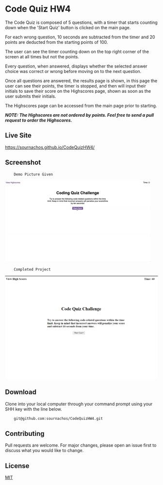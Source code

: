 # Code Quiz HW4
The Code Quiz is composed of 5 questions, with a timer that starts counting down when the 'Start Quiz' button is clicked on the main page. 

For each wrong question, 10 seconds are subtracted from the timer and 20 points are deducted from the starting points of 100. 

The user can see the timer counting down on the top right corner of the screen at all times but not the points. 

Every question, when answered, displays whether the selected answer choice was correct or wrong before moving on to the next question. 

Once all questions are answered, the results page is shown, in this page the user can see their points, the timer is stopped, and then will input their initials to save their score on the Highscores page, shown as soon as the user submits their initials.

The Highscores page can be accessed from the main page prior to starting. 

***NOTE: The Highscores are not ordered by points.
Feel free to send a pull request to order the Highscores.***
          
## Live Site

https://sournachos.github.io/CodeQuizHW4/

## Screenshot
        Demo Picture Given
![Caption](/imgs/demo.gif)

        Completed Project
![Caption](/imgs/hw.png)

## Download
Clone into your local computer through your command prompt using your SHH key with the line below.

```bash
    git@github.com:sournachos/CodeQuizHW4.git
```

## Contributing
Pull requests are welcome. For major changes, please open an issue first to discuss what you would like to change.


## License
[MIT](https://choosealicense.com/licenses/mit/)